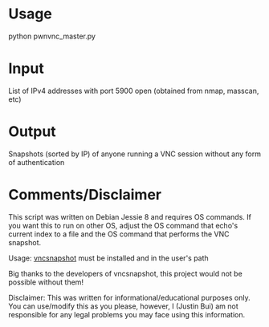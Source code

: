 # Usage
python pwnvnc_master.py

# Input
List of IPv4 addresses with port 5900 open (obtained from nmap, masscan, etc)

# Output
Snapshots (sorted by IP) of anyone running a VNC session without any form of authentication

# Comments/Disclaimer
This script was written on Debian Jessie 8 and requires OS commands. If you want this to run on other OS, adjust the OS command that echo's current index to a file and the OS command that performs the VNC snapshot.

Usage:  <a href= "https://github.com/shamun/vncsnapshot">vncsnapshot</a> must be installed and in the user's path

Big thanks to the developers of vncsnapshot, this project would not be possible without them!

Disclaimer: This was written for informational/educational purposes only. You can use/modify this as you please, however, I (Justin Bui) am not responsible for any legal problems you may face using this information. 
